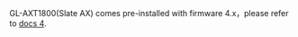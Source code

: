 GL-AXT1800(Slate AX) comes pre-installed with firmware 4.x，please refer to [docs 4](https://docs.gl-inet.com/router/en/4/user_guide/gl-axt1800/hardware_info/).